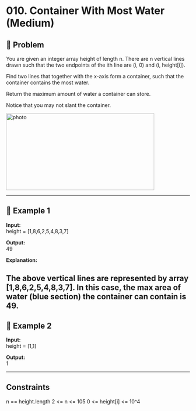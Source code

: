 # 010.  Container With Most Water (Medium)

## 📌 Problem
You are given an integer array height of length n. There are n vertical lines drawn such that the two endpoints of the ith line are (i, 0) and (i, height[i]).

Find two lines that together with the x-axis form a container, such that the container contains the most water.

Return the maximum amount of water a container can store.

Notice that you may not slant the container.


<img width="406" height="210" alt="photo" src="https://github.com/user-attachments/assets/9c9835c8-56b2-4575-960c-eb0f642f4b45" />

---

## 🔹 Example 1

**Input:**  
height = [1,8,6,2,5,4,8,3,7]

**Output:**  
49

**Explanation:**  

The above vertical lines are represented by array [1,8,6,2,5,4,8,3,7]. In this case, the max area of water (blue section) the container can contain is 49.
---

## 🔹 Example 2

**Input:**  
height = [1,1]

**Output:**  
1

---

## Constraints
n == height.length
2 <= n <= 105
0 <= height[i] <= 10^4 


